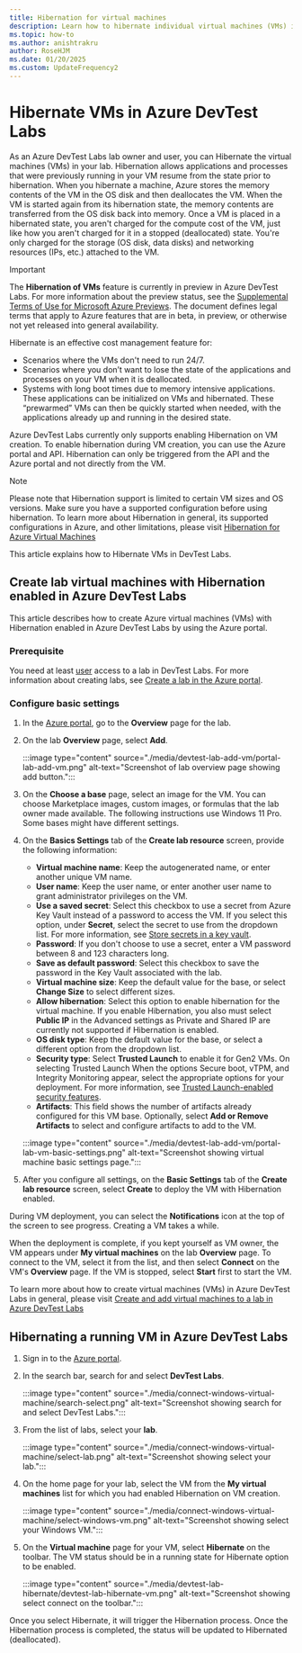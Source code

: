 ```yaml
---
title: Hibernation for virtual machines
description: Learn how to hibernate individual virtual machines (VMs) in Azure DevTest Labs.
ms.topic: how-to
ms.author: anishtrakru
author: RoseHJM
ms.date: 01/20/2025
ms.custom: UpdateFrequency2
---
```


# Hibernate VMs in Azure DevTest Labs

As an Azure DevTest Labs lab owner and user, you can Hibernate the virtual machines (VMs) in your lab. Hibernation allows applications and processes that were previously running in your VM resume from the state prior to hibernation. When you hibernate a machine, Azure stores the memory contents of the VM in the OS disk and then deallocates the VM. When the VM is started again from its hibernation state, the memory contents are transferred from the OS disk back into memory. Once a VM is placed in a hibernated state, you aren't charged for the compute cost of the VM, just like how you aren't charged for it in a stopped (deallocated) state. You're only charged for the storage (OS disk, data disks) and networking resources (IPs, etc.) attached to the VM.

> [!IMPORTANT]
> The **Hibernation of VMs** feature is currently in preview in Azure DevTest Labs. For more information about the preview status, see the [Supplemental Terms of Use for Microsoft Azure Previews](https://azure.microsoft.com/support/legal/preview-supplemental-terms/). The document defines legal terms that apply to Azure features that are in beta, in preview, or otherwise not yet released into general availability.

Hibernate is an effective cost management feature for:
- Scenarios where the VMs don't need to run 24/7.
- Scenarios where you don’t want to lose the state of the applications and processes on your VM when it is deallocated.
- Systems with long boot times due to memory intensive applications. These applications can be initialized on VMs and hibernated. These “prewarmed” VMs can then be quickly started when needed, with the applications already up and running in the desired state.

Azure DevTest Labs currently only supports enabling Hibernation on VM creation. To enable hibernation during VM creation, you can use the Azure portal and API. Hibernation can only be triggered from the API and the Azure portal and not directly from the VM.

> [!NOTE]
> Please note that Hibernation support is limited to certain VM sizes and OS versions. Make sure you have a supported configuration before using hibernation. To learn more about Hibernation in general, its supported configurations in Azure, and other limitations, please visit [Hibernation for Azure Virtual Machines](/azure/virtual-machines/hibernate-resume)

This article explains how to Hibernate VMs in DevTest Labs.

## Create lab virtual machines with Hibernation enabled in Azure DevTest Labs

This article describes how to create Azure virtual machines (VMs) with Hibernation enabled in Azure DevTest Labs by using the Azure portal.

### Prerequisite

You need at least [user](devtest-lab-add-devtest-user.md#devtest-labs-user) access to a lab in DevTest Labs. For more information about creating labs, see [Create a lab in the Azure portal](devtest-lab-create-lab.md).

<a name="create-and-add-virtual-machines"></a>

### Configure basic settings

1. In the [Azure portal](https://portal.azure.com), go to the **Overview** page for the lab.

1. On the lab **Overview** page, select **Add**.

   :::image type="content" source="./media/devtest-lab-add-vm/portal-lab-add-vm.png" alt-text="Screenshot of lab overview page showing add button.":::

1. On the **Choose a base** page, select an image for the VM. You can choose Marketplace images, custom images, or formulas that the lab owner made available. The following instructions use Windows 11 Pro. Some bases might have different settings.

1. On the **Basics Settings** tab of the **Create lab resource** screen, provide the following information:

   - **Virtual machine name**: Keep the autogenerated name, or enter another unique VM name.
   - **User name**: Keep the user name, or enter another user name to grant administrator privileges on the VM.
   - **Use a saved secret**: Select this checkbox to use a secret from Azure Key Vault instead of a password to access the VM. If you select this option, under **Secret**, select the secret to use from the dropdown list. For more information, see [Store secrets in a key vault](devtest-lab-store-secrets-in-key-vault.md). 
   - **Password**: If you don't choose to use a secret, enter a VM password between 8 and 123 characters long.
   - **Save as default password**: Select this checkbox to save the password in the Key Vault associated with the lab.
   - **Virtual machine size**: Keep the default value for the base, or select **Change Size** to select different sizes.
   - **Allow hibernation**: Select this option to enable hibernation for the virtual machine. If you enable Hibernation, you also must select **Public IP** in the Advanced settings as Private and Shared IP are currently not supported if Hibernation is enabled.
   - **OS disk type**: Keep the default value for the base, or select a different option from the dropdown list.
   - **Security type**: Select **Trusted Launch** to enable it for Gen2 VMs. On selecting Trusted Launch When the options Secure boot, vTPM, and Integrity Monitoring appear, select the appropriate options for your deployment. For more information, see [Trusted Launch-enabled security features](/azure/virtual-machines/trusted-launch#secure-boot).
   - **Artifacts**: This field shows the number of artifacts already configured for this VM base. Optionally, select **Add or Remove Artifacts** to select and configure artifacts to add to the VM.

   :::image type="content" source="./media/devtest-lab-add-vm/portal-lab-vm-basic-settings.png" alt-text="Screenshot showing virtual machine basic settings page.":::

1. After you configure all settings, on the **Basic Settings** tab of the **Create lab resource** screen, select **Create** to deploy the VM with Hibernation enabled.

During VM deployment, you can select the **Notifications** icon at the top of the screen to see progress. Creating a VM takes a while.

When the deployment is complete, if you kept yourself as VM owner, the VM appears under **My virtual machines** on the lab **Overview** page. To connect to the VM, select it from the list, and then select **Connect** on the VM's **Overview** page. If the VM is stopped, select **Start** first to start the VM.

To learn more about how to create virtual machines (VMs) in Azure DevTest Labs in general, please visit [Create and add virtual machines to a lab in Azure DevTest Labs](devtest-lab-add-vm.md)

## Hibernating a running VM in Azure DevTest Labs

1. Sign in to the [Azure portal](https://portal.azure.com).

1. In the search bar, search for and select **DevTest Labs**. 

    :::image type="content" source="./media/connect-windows-virtual-machine/search-select.png" alt-text="Screenshot showing search for and select DevTest Labs.":::    
1. From the list of labs, select your **lab**.

    :::image type="content" source="./media/connect-windows-virtual-machine/select-lab.png" alt-text="Screenshot showing select your lab.":::            
1. On the home page for your lab, select the VM from the **My virtual machines** list for which you had enabled Hibernation on VM creation.

    :::image type="content" source="./media/connect-windows-virtual-machine/select-windows-vm.png" alt-text="Screenshot showing select your Windows VM.":::                
1. On the **Virtual machine** page for your VM, select **Hibernate** on the toolbar. The VM status should be in a running state for Hibernate option to be enabled.

    :::image type="content" source="./media/devtest-lab-hibernate/devtest-lab-hibernate-vm.png" alt-text="Screenshot showing select connect on the toolbar.":::

Once you select Hibernate, it will trigger the Hibernation process. Once the Hibernation process is completed, the status will be updated to Hibernated (deallocated).